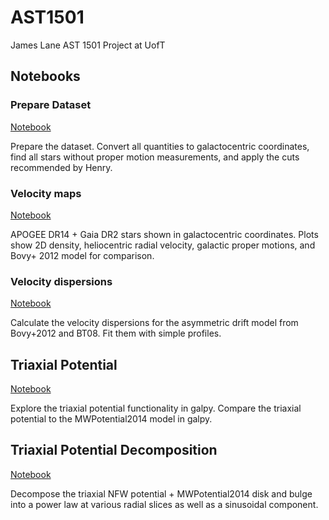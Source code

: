 # AST1501

James Lane AST 1501 Project at UofT

## Notebooks

### Prepare Dataset

[Notebook](notebooks/1-gaiadr2-apogee_dataset/gaiadr2-apogee_dataset.ipynb)

Prepare the dataset. Convert all quantities to galactocentric coordinates, find all stars without proper motion measurements, and apply the cuts recommended by Henry.

### Velocity maps

[Notebook](notebooks/2-velocity_maps/velocity_maps.ipynb)

APOGEE DR14 + Gaia DR2 stars shown in galactocentric coordinates. Plots show 2D density, heliocentric radial velocity, galactic proper motions, and Bovy+ 2012 model for comparison.

### Velocity dispersions

[Notebook](notebooks/3-velocity_dispersions/velocity_dispersions.ipynb)

Calculate the velocity dispersions for the asymmetric drift model from Bovy+2012 and BT08. Fit them with simple profiles.

## Triaxial Potential

[Notebook](notebooks/4-compare_potentials)

Explore the triaxial potential functionality in galpy. Compare the triaxial potential to the MWPotential2014 model in galpy.

## Triaxial Potential Decomposition

[Notebook](notebooks/potential_decomposition.ipynb)

Decompose the triaxial NFW potential + MWPotential2014 disk and bulge into a power law at various radial slices as well as a sinusoidal component.

